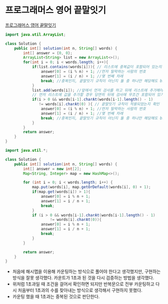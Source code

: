 # 프로그래머스 영어 끝말잇기
[프로그래머스 영어 끝말잇기](https://school.programmers.co.kr/learn/courses/30/lessons/12981)
```java
import java.util.ArrayList;

class Solution {
    public int[] solution(int n, String[] words) {
        int[] answer = {0, 0};
        ArrayList<String> list = new ArrayList<>();
        for(int i = 0; i < words.length; i++){
            if(list.contains(words[i])){ // 리스트에 중복값이 포함되어 있는지 확인
                answer[0] = (i % n) + 1; //먼저 탈락하는 사람의 번호
                answer[1] = (i / n) + 1; //몇 번째 차례
                break; //중복인지, 끝말잇기 규칙이 아닌지 둘 중 하나만 해당해도 break
            }
            list.add(words[i]); //앞에서 먼저 검사를 하고 뒤에 리스트에 추가해야 한다.
            // 먼저 리스트에 값을 추가할 경우 당연히 뒤에 검사에 무조건 포함되어 있기 때문
            if(i > 0 && words[i-1].charAt(words[i-1].length() - 1) 
               != words[i].charAt(0) ){ // 끝말잇기 규칙이 적용되었는지 확인
                answer[0] = (i % n) + 1; //먼저 탈락하는 사람의 번호
                answer[1] = (i / n) + 1; //몇 번째 차례
                break; //중복인지, 끝말잇기 규칙이 아닌지 둘 중 하나만 해당해도 break
            }
        }
        return answer;
    }
}
```

```java
import java.util.*;

class Solution {
    public int[] solution(int n, String[] words) {
        int[] answer = new int[2];
        Map<String, Integer> map = new HashMap<>();

        for (int i = 0; i < words.length; i++) {
            map.put(words[i], map.getOrDefault(words[i], 0) + 1);
            if(map.get(words[i]) > 1){
                answer[0] = i % n + 1;
                answer[1] = i / n + 1;
                break;
            }
            if (i > 0 && words[i-1].charAt(words[i-1].length() - 1)
                    != words[i].charAt(0)){
                answer[0] = i % n + 1;
                answer[1] = i / n + 1;
                break;
            }
        }

        return answer;
    }
}
```
* 처음에 해시맵을 이용해 카운팅하는 방식으로 풀어야 한다고 생각했지만, 구현하는 방식을 잘못 생각했다. 카운트가 1초과 된 것을 다시 검증하는 방법을 생각했다.
* 위처럼 1초과일 때 조건을 걸어서 확인하면 되지만 반복문으로 전부 카운팅하고 다시 처음부터 1초과의 수를 찾아내는 방식으로 생각해서 구현하지 못했다.
* 카운팅 했을 때 1초과는 중복된 것으로 판단한다.